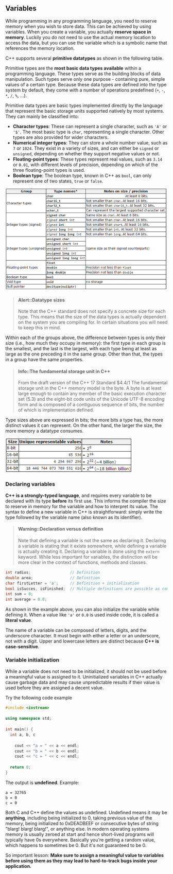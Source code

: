 ## Variables

While programming in any programming language, you need to reserve memory when you wish to store data. This can be achieved by using variables. When you create a variable, you actually **reserve space in memory**. Luckily you do not need to use the actual memory location to access the data, but you can use the variable which is a symbolic name that references the memory location.

C++ supports several **primitive datatypes** as shown in the following table.

Primitive types are the **most basic data types available** within a programming language. These types serve as the building blocks of data manipulation. Such types serve only one purpose - containing pure, simple values of a certain type. Because these data types are defined into the type system by default, they come with a number of operations predefined (`+`, `-`, `*`, `/`, `%`, ...).

Primitive data types are basic types implemented directly by the language that represent the basic storage units supported natively by most systems. They can mainly be classified into:
* **Character types**: These can represent a single character, such as `'A'` or `'$'`. The most basic type is `char`, representing a single character. Other types are also provided for wider characters.
* **Numerical integer types**: They can store a whole number value, such as `7` or `1024`. They exist in a variety of sizes, and can either be `signed` or `unsigned`, depending on whether they support negative values or not.
* **Floating-point types**: These types represent real values, such as `3.14` or `0.01`, with different levels of precision, depending on which of the three floating-point types is used.
* **Boolean type**: The boolean type, known in C++ as `bool`, can only represent one of two states, `true` or `false`.

![C++ primitive data types](img/cpp_data_types.png)

> #### Alert::Datatype sizes
>
> Note that the C++ standard does not specify a concrete size for each type. This means that the size of the data types is actually dependent on the system you are compiling for. In certain situations you will need to keep this in mind.

Within each of the groups above, the difference between types is only their size (i.e., how much they occupy in memory): the first type in each group is the smallest, and the last is the largest, with each type being at least as large as the one preceding it in the same group. Other than that, the types in a group have the same properties.

> #### Info::The fundamental storage unit in C++
>
> From the draft version of the C++ 17 Standard $4.4/1
> The fundamental storage unit in the C++ memory model is the byte. A byte is at least large enough to contain any member of the basic execution character set (5.3) and the eight-bit code units of the Unicode UTF-8 encoding form and is composed of a contiguous sequence of bits, the number of which is implementation defined.

Type sizes above are expressed in bits; the more bits a type has, the more distinct values it can represent. On the other hand, the larger the size, the more memory a datatype consumes.

![C++ data type sizes](img/data_type_sizes.png)

### Declaring variables

**C++ is a strongly-typed language**, and requires every variable to be declared with its type **before** its first use. This informs the compiler the size to reserve in memory for the variable and how to interpret its value. The syntax to define a new variable in C++ is straightforward: simply write the type followed by the variable name (also known as its identifier).

> #### Warning::Declaration versus definition
>
> Note that defining a variable is not the same as declaring it. Declaring a variable is stating that it exists somewhere, while defining a variable is actually creating it. Declaring a variable is done using the `extern` keyword. While less important for variables, the distinction will be more clear in the context of functions, methods and classes.

```c++
int radius;                 // Definition
double area;                // Definition
char firstLetter = 'a';     // Definition + initialization
bool isSucces, isFinished;  // Multiple definitions are possible as comma separated list
int sum = 0;
int average = 0.0;
```

As shown in the example above, you can also initialize the variable while defining it. When a value like `'a'` or `0.0` is used inside code, it is called a **literal value**.

The name of a variable can be composed of letters, digits, and the underscore character. It must begin with either a letter or an underscore, not with a digit. Upper and lowercase letters are distinct because **C++ is case-sensitive**.

### Variable initialization

While a variable does not need to be initialized, it should not be used before a meaningful value is assigned to it. Uninitialized variables in C++ actually cause garbage data and may cause unpredictable results if their value is used before they are assigned a decent value.

Try the following code example

```c++
#include <iostream>

using namespace std;

int main() {
  int a, b, c

	cout << "a = " << a << endl;
	cout << "b = " << b << endl;
	cout << "c = " << c << endl;

  return 0;
}
```

The output is **undefined**. Example:

```text
a = 32765
b = 0
c = 0
```

Both C and C++ define the values as undefined. Undefined means it may be **anything**, including being initialized to 0, taking previous value of the memory, being initialized to 0xDEADBEEF or consecutive bytes of string "blarg! blarg! blarg!", or anything else. In modern operating systems memory is usually zeroed at start and hence short-lived programs will typically have 0s everywhere. Basically you're getting a random value, which happens to sometimes be 0. But it's not guaranteed to be 0.

So important lesson: **Make sure to assign a meaningful value to variables before using them as they may lead to hard-to-track bugs inside your application.**
